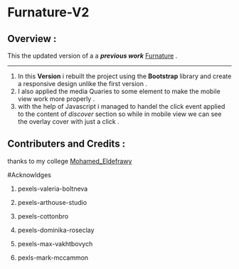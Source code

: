 # Furnature-V2

## Overview :

This the updated version of a a ***previous work*** [Furnature][link] .

[link]:https://omar201014.github.io/Furnature/

----
1. In this **Version** i rebuilt the project using the **Bootstrap** library and create a responsive design unlike the first version .
2. I also applied the media Quaries to some element to make the mobile view work more properly . 
3. with the help of Javascript i managed to handel the click event applied to the content of _discover_ section so while in mobile view we can see the overlay cover with just a click . 

## Contributers and Credits : 

thanks to my college [Mohamed_Eldefrawy][link2] 

[link2]:https://github.com/MohamedEldefrawy

#Acknowldges

1. pexels-valeria-boltneva

2. pexels-arthouse-studio

3. pexels-cottonbro

4. pexels-dominika-roseclay

5. pexels-max-vakhtbovych

6. pexls-mark-mccammon
